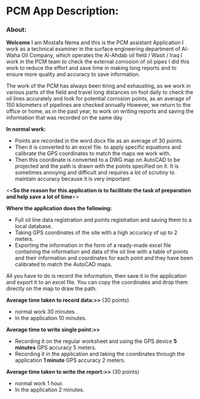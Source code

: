# PCM App Description:
### About:
**Welcome**
I am Mostafa Nema and this is the PCM assistant Application
I work as a technical examiner in the surface engineering department of Al-Waha Oil Company, which operates the Al-Ahdab oil field / Wasit / Iraq
I work in the PCM team to check the external corrosion of oil pipes
I did this work to reduce the effort and save time in making long reports and to ensure more quality and accuracy to save information.

The work of the PCM has always been tiring and exhausting, as we work in various parts of the field and travel long distances on foot daily to check the oil lines accurately and look for potential corrosion points, as an average of  150 kilometers  of pipelines are checked annually 
However, we return to the office or home, as in the past year, to work on writing reports and saving the information that was recorded on the same day

**In normal work:**
- Points are recorded in the word.docx file as an average of 30 points.
- Then it is converted to an excel file. to apply specific equations and calibrate the GPS coordinates to match the maps we work with.
- Then this coordinate is converted to a DWG map on AutoCAD to be projected and the path is drawn with the points specified on it.
      It is sometimes annoying and difficult and requires a lot of scrutiny to maintain accuracy because it is very important

<<**So the reason for this application is to facilitate the task of preparation and help save a lot of time**>>

**Where the application does the following:**
- Full oil line data registration and points registration and saving them to a local database.
- Taking GPS coordinates of the site with a high accuracy of up to 2 meters.
- Exporting the information in the form of a ready-made excel file containing the information and data of the oil line with a table of points and their information and coordinates for each point and they have been calibrated to match the AutoCAD maps.

All you have to do is record the information, then save it in the application and export it to an excel file. You can copy the coordinates and drop them directly on the map to draw the path.


**Average time taken to record data:>>**
(30 points)
- normal work  30 minutes .
- In the application  10 minutes.

**Average time to write single point:>>**
- Recording it on the regular worksheet and using the GPS device <b>5 minutes</b> GPS accuracy 5 meters.
- Recording it in the application and taking the coordinates through the application <b>1 minute</b>  GPS accuracy 2 meters.


**Average time taken to write the report:>>**
(30 points)
- normal work  1 hour.
- In the application  2 minutes.




